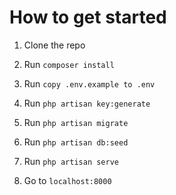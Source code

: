 # How to get started

1. Clone the repo

2. Run `composer install`

3. Run `copy .env.example to .env`

4. Run `php artisan key:generate`

5. Run `php artisan migrate`

6. Run `php artisan db:seed`

7. Run `php artisan serve`

8. Go to `localhost:8000`